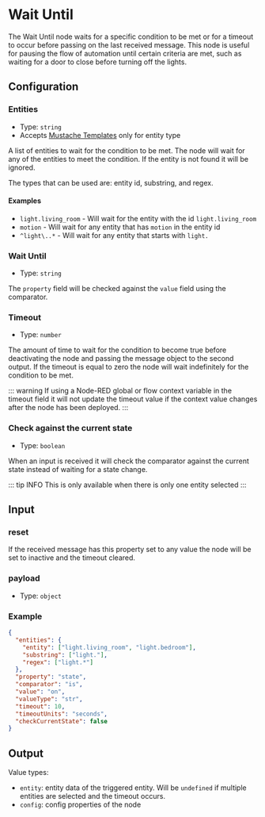 # Wait Until

The Wait Until node waits for a specific condition to be met or for a timeout to occur before passing on the last received message. This node is useful for pausing the flow of automation until certain criteria are met, such as waiting for a door to close before turning off the lights.

## Configuration

### Entities <Badge text="required"/>

- Type: `string`
- Accepts [Mustache Templates](/guide/mustache-templates.md) only for entity type

A list of entities to wait for the condition to be met. The node will wait for any of the entities to meet the condition. If the entity is not found it will be ignored.

The types that can be used are: entity id, substring, and regex.

#### Examples

- `light.living_room` - Will wait for the entity with the id `light.living_room`
- `motion` - Will wait for any entity that has `motion` in the entity id
- `^light\..*` - Will wait for any entity that starts with `light.`

### Wait Until <Badge text="required"/>

- Type: `string`

The `property` field will be checked against the `value` field using the comparator.

### Timeout

- Type: `number`

The amount of time to wait for the condition to become true before deactivating the node and passing the message object to the second output. If the timeout is equal to zero the node will wait indefinitely for the condition to be met.

::: warning
If using a Node-RED global or flow context variable in the timeout field it will not update the timeout value if the context value changes after the node has been deployed.
:::

### Check against the current state

- Type: `boolean`

When an input is received it will check the comparator against the current state instead of waiting for a state change.

::: tip INFO
This is only available when there is only one entity selected
:::

## Input

### reset

If the received message has this property set to any value the node will be set to inactive and the timeout cleared.

### payload

- Type: `object`

### Example

```json
{
  "entities": {
    "entity": ["light.living_room", "light.bedroom"],
    "substring": ["light."],
    "regex": ["light.*"]
  },
  "property": "state",
  "comparator": "is",
  "value": "on",
  "valueType": "str",
  "timeout": 10,
  "timeoutUnits": "seconds",
  "checkCurrentState": false
}
```

## Output

Value types:

- `entity`: entity data of the triggered entity. Will be `undefined` if multiple entities are selected and the timeout occurs.
- `config`: config properties of the node
